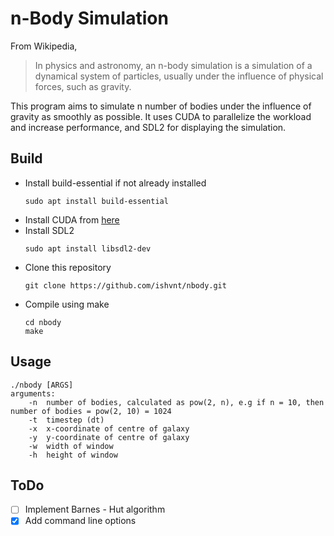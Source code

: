 # n-Body Simulation
From Wikipedia,
> In physics and astronomy, an n-body simulation is a simulation of a dynamical system of particles, usually under the influence of physical forces, such as gravity.  

This program aims to simulate n number of bodies under the influence of gravity as smoothly as possible. It uses CUDA to parallelize the workload and increase performance, and SDL2 for displaying the simulation.

## Build
- Install build-essential if not already installed  
  ```
  sudo apt install build-essential
  ```
- Install CUDA from [here](https://developer.nvidia.com/cuda-downloads)
- Install SDL2
  ```
  sudo apt install libsdl2-dev
  ```
- Clone this repository
  ```
  git clone https://github.com/ishvnt/nbody.git
  ```
- Compile using make
  ```
  cd nbody
  make
  ```

## Usage
```
./nbody [ARGS]  
arguments:   
    -n  number of bodies, calculated as pow(2, n), e.g if n = 10, then number of bodies = pow(2, 10) = 1024   
    -t  timestep (dt)  
    -x  x-coordinate of centre of galaxy  
    -y  y-coordinate of centre of galaxy  
    -w  width of window  
    -h  height of window  
``` 
## ToDo
- [ ] Implement Barnes - Hut algorithm
- [x] Add command line options
